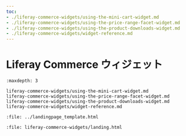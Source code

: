 ```yaml
---
toc:
- ./liferay-commerce-widgets/using-the-mini-cart-widget.md
- ./liferay-commerce-widgets/using-the-price-range-facet-widget.md
- ./liferay-commerce-widgets/using-the-product-downloads-widget.md
- ./liferay-commerce-widgets/widget-reference.md
---
```


# Liferay Commerce ウィジェット

```{toctree}
:maxdepth: 3

liferay-commerce-widgets/using-the-mini-cart-widget.md
liferay-commerce-widgets/using-the-price-range-facet-widget.md
liferay-commerce-widgets/using-the-product-downloads-widget.md
liferay-commerce-widgets/widget-reference.md
```

```{raw} html
:file: ../landingpage_template.html
```

```{raw} html
:file: liferay-commerce-widgets/landing.html
```